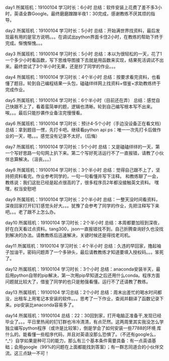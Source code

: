 
day1
所属班机：19100104
学习时长：6小时
总结：软件安装上花费了差不多3小时，英语全靠Google。最终磨磨蹭蹭半夜1：30完成，感谢教练不厌其烦的指导。

day2
所属班机：19100104
学习时长：5小时
总结：开始满世界找资料，最后发现最有用的是官方说明。。。在调试出python界面卡住2小时，在教练的帮助下终于完成。惭愧惭愧。。。

day3
所属班机：19100104
学习时长：5小时
总结：本以为很轻松的一天，花了1一个多少小时看函数，写下思维导图接下去就是用函数来实现，结果死活调试不出来。最终尝试了3个半小时无果，还是抄了同学的作业。。。

day4
所属班机：19100104
学习时长：4个半小时
总结：按要求看完资料，也看懂了题目。轮到自己编程结果一头包，磕磕绊绊网上找资料+借鉴+求助教练终于完成作业。

day5
所属班机：19100104
学习时长：6个半小时（目前还在弄）
总结：感觉自己快跟不上了，看着蛮简单的题，逻辑也清晰。轮到自己编写根本写不出来。
唉。。。最后只能抄袭作业备注完慢慢看。

day6
所属班机：19100104
学习时长：预计4-5个小时（手边没设备正在看文档）
总结：拿到题目一愣，先打卡吧。继续看python api
ps：唯一一次先打卡后做作业的一天，嗯。。。感觉没有记录不太好。（后悔）

day7
所属班机：19100104
学习时长：5个小时
总结：又是磕磕绊绊的一天，第一个写好思路一句句网上扒下来。第二个写好死活运行不了一直报错，请教了小伙伴总算解决。（沮丧。。。）

day8
所属班机：19100104
学习时长：3个半小时
总结：觉得自己跟不上了，坚持把资料看完。作业参考同学的，一句一句看懂并写下注释。
和教练聊了一会，教练说：我们这批已经是起点很高的了，很多程序员2年都没接触英文资料。
嘿嘿，权当安慰吧

day9
所属班机：19100104
学习时长：2个半小时
总结：一整天没时间看资料，深夜回家打开钉钉感觉头好大。。。犹豫了会参考了同学的作业，先把注释写下来吧。。。老了跟不上怎么办。

day10
所属班机：19100104
学习时长：2个半小时
总结：本周都要加班到深夜，好在白天看过点资料。tang300，json一直报错找不到，自己折腾查询好久也没找到解决的办法。请教教练后迅速解决，关键时候还是得找老司机。

day11
所属班机：19100104
学习时长：4个半小时
总结：久违的早回家，撸起袖子加油干。密码问题弄了一个多钟头，最后请教教练才知道要填入授权码。。。笨死了。

day12
所属班机：19100104
学习时长：3个小时
总结：anaconda安装半天，最后用python自带的pip解决，第一次用pip早知道之后还用什么conda。程序方面问题就比较大了，借鉴了同学的也只是勉强看懂。运行不了还请教了教练。

day13
所属班机：19100104
学习总结：2个小时
总结：周末出差忙的喝水时间都没，出租车上用笔记本安装的软件。。。思考了一下作业，查阅并翻译了函数记录下来。pip安装比anaconda容易多了。

day14
所属班机：19100104
总结：22：30回到家，打开电脑正准备干,发现已经毕业了。。。平日里热闹的钉钉群也冷冷清清，有点茫然。这两周里其实我没怎么学独立编写python程序（或许是比较笨），倒是学会了如何安装一些7788的环境 库什么的。能看懂一些程序代码，并且对英语没那么恐惧了。（不还有google么，^_^）自学如果是种可习的能力，那么有三个基本条件需要具备：有一点英语基础；会用google（99%的问题在上面都能找到答案）；有一群志同道合的小伙伴交流。这三点缺一不可！
